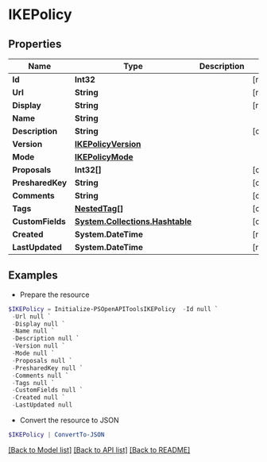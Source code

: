 # IKEPolicy
## Properties

Name | Type | Description | Notes
------------ | ------------- | ------------- | -------------
**Id** | **Int32** |  | [readonly] 
**Url** | **String** |  | [readonly] 
**Display** | **String** |  | [readonly] 
**Name** | **String** |  | 
**Description** | **String** |  | [optional] 
**Version** | [**IKEPolicyVersion**](IKEPolicyVersion.md) |  | 
**Mode** | [**IKEPolicyMode**](IKEPolicyMode.md) |  | 
**Proposals** | **Int32[]** |  | [optional] 
**PresharedKey** | **String** |  | [optional] 
**Comments** | **String** |  | [optional] 
**Tags** | [**NestedTag[]**](NestedTag.md) |  | [optional] 
**CustomFields** | [**System.Collections.Hashtable**](AnyType.md) |  | [optional] 
**Created** | **System.DateTime** |  | [readonly] 
**LastUpdated** | **System.DateTime** |  | [readonly] 

## Examples

- Prepare the resource
```powershell
$IKEPolicy = Initialize-PSOpenAPIToolsIKEPolicy  -Id null `
 -Url null `
 -Display null `
 -Name null `
 -Description null `
 -Version null `
 -Mode null `
 -Proposals null `
 -PresharedKey null `
 -Comments null `
 -Tags null `
 -CustomFields null `
 -Created null `
 -LastUpdated null
```

- Convert the resource to JSON
```powershell
$IKEPolicy | ConvertTo-JSON
```

[[Back to Model list]](../README.md#documentation-for-models) [[Back to API list]](../README.md#documentation-for-api-endpoints) [[Back to README]](../README.md)

